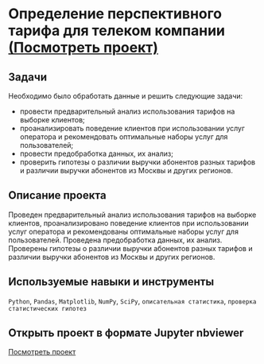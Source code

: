 # Определение перспективного тарифа для телеком компании [(Посмотреть проект)](https://nbviewer.org/github/BulyginV/Yandex.Practicum/blob/main/03.%20%D0%A1%D1%82%D0%B0%D1%82%D0%B8%D1%81%D1%82%D0%B8%D1%87%D0%B5%D1%81%D0%BA%D0%B8%D0%B9%20%D0%B0%D0%BD%D0%B0%D0%BB%D0%B8%D0%B7%20%D0%B4%D0%B0%D0%BD%D0%BD%D1%8B%D1%85/03_telecom_tariffs.ipynb)

## Задачи
Необходимо было обработать данные и решить следующие задачи:
* провести предварительный анализ использования тарифов на выборке клиентов;
* проанализировать поведение клиентов при использовании услуг оператора и рекомендовать оптимальные наборы услуг для пользователей;
* провести предобработка данных, их анализ;
* проверить гипотезы о различии выручки абонентов разных тарифов и различии выручки абонентов из Москвы и других регионов.

## Описание проекта
Проведен предварительный анализ использования тарифов на выборке клиентов, проанализировано поведение клиентов при использовании услуг оператора и рекомендованы оптимальные наборы услуг для пользователей. Проведена предобработка данных, их анализ. Проверены гипотезы о различии выручки абонентов разных тарифов и различии выручки абонентов из Москвы и других регионов.

## Используемые навыки и инструменты
`Python`, `Pandas`, `Matplotlib`, `NumPy`, `SciPy`, `описательная статистика`, `проверка статистических гипотез`

## Открыть проект в формате Jupyter nbviewer
[Посмотреть проект](https://nbviewer.org/github/BulyginV/Yandex.Practicum/blob/main/03.%20%D0%A1%D1%82%D0%B0%D1%82%D0%B8%D1%81%D1%82%D0%B8%D1%87%D0%B5%D1%81%D0%BA%D0%B8%D0%B9%20%D0%B0%D0%BD%D0%B0%D0%BB%D0%B8%D0%B7%20%D0%B4%D0%B0%D0%BD%D0%BD%D1%8B%D1%85/03_telecom_tariffs.ipynb)
